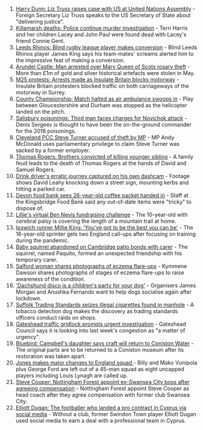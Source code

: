 1. [Harry Dunn: Liz Truss raises case with US at United Nations Assembly](https://www.bbc.co.uk/news/uk-england-northamptonshire-58635771?at_medium=RSS&at_campaign=KARANGA) - Foreign Secretary Liz Truss speaks to the US Secretary of State about "delivering justice".
2. [Killamarsh deaths: Police continue murder investigation](https://www.bbc.co.uk/news/uk-england-derbyshire-58636001?at_medium=RSS&at_campaign=KARANGA) - Terri Harris and her children Lacey and John Paul were found dead with Lacey's friend Connie Gent.
3. [Leeds Rhinos: Blind rugby league player makes conversion](https://www.bbc.co.uk/news/uk-england-leeds-58638230?at_medium=RSS&at_campaign=KARANGA) - Blind Leeds Rhinos player James King says his team-mates' screams alerted him to the impressive feat of making a conversion.
4. [Arundel Castle: Man arrested over Mary Queen of Scots rosary theft](https://www.bbc.co.uk/news/uk-england-sussex-58638351?at_medium=RSS&at_campaign=KARANGA) - More than £1m of gold and silver historical artefacts were stolen in May.
5. [M25 protests: Arrests made as Insulate Britain blocks motorway](https://www.bbc.co.uk/news/uk-england-surrey-58636399?at_medium=RSS&at_campaign=KARANGA) - Insulate Britain protesters blocked traffic on both carriageways of the motorway in Surrey.
6. [County Championship: Match halted as air ambulance swoops in](https://www.bbc.co.uk/news/uk-england-bristol-58639421?at_medium=RSS&at_campaign=KARANGA) - Play between Gloucestershire and Durham was stopped as the helicopter landed on the pitch.
7. [Salisbury poisonings: Third man faces charges for Novichok attack](https://www.bbc.co.uk/news/uk-58635137?at_medium=RSS&at_campaign=KARANGA) - Denis Sergeev is thought to have been the on-the-ground commander for the 2018 poisonings.
8. [Cleveland PCC Steve Turner accused of theft by MP](https://www.bbc.co.uk/news/uk-england-tees-58637507?at_medium=RSS&at_campaign=KARANGA) - MP Andy McDonald uses parliamentary privilege to claim Steve Turner was sacked by a former employer.
9. [Thomas Rogers: Brothers convicted of killing younger sibling](https://www.bbc.co.uk/news/uk-england-birmingham-58638301?at_medium=RSS&at_campaign=KARANGA) - A family feud leads to the death of Thomas Rogers at the hands of David and Samuel Rogers.
10. [Drink driver's erratic journey captured on his own dashcam](https://www.bbc.co.uk/news/uk-england-bristol-58629745?at_medium=RSS&at_campaign=KARANGA) - Footage shows David Leahy knocking down a street sign, mounting kerbs and hitting a parked car.
11. [Devon food bank sees 26-year-old coffee packet handed in](https://www.bbc.co.uk/news/uk-england-devon-58638040?at_medium=RSS&at_campaign=KARANGA) - Staff at the Kingsbridge Food Bank said any out-of-date items were "tricky" to dispose of.
12. [Lillie's virtual Ben Nevis fundraising challenge](https://www.bbc.co.uk/news/uk-england-birmingham-58638612?at_medium=RSS&at_campaign=KARANGA) - The 10-year-old with cerebral palsy is covering the length of a mountain trail at home.
13. [Ipswich runner Millie King: 'You've got to be the best you can be'](https://www.bbc.co.uk/news/uk-england-suffolk-58587558?at_medium=RSS&at_campaign=KARANGA) - The 16-year-old sprinter gets two England call-ups after focusing on training during the pandemic.
14. [Baby squirrel abandoned on Cambridge patio bonds with carer](https://www.bbc.co.uk/news/uk-england-cambridgeshire-58599762?at_medium=RSS&at_campaign=KARANGA) - The squirrel, named Paquito, formed an unexpected friendship with his temporary carer.
15. [Salford woman shares photographs of eczema flare-ups](https://www.bbc.co.uk/news/uk-england-manchester-58604788?at_medium=RSS&at_campaign=KARANGA) - Kymmene Dawson shares photographs of stages of eczema flare-ups to raise awareness of the condition.
16. ['Dachshund disco is a children's party for your dog'](https://www.bbc.co.uk/news/uk-england-leicestershire-58547748?at_medium=RSS&at_campaign=KARANGA) - Organisers James Morgan and Anushka Fernando want to help dogs socialise again after lockdown.
17. [Suffolk Trading Standards seizes illegal cigarettes found in manhole](https://www.bbc.co.uk/news/uk-england-suffolk-58633038?at_medium=RSS&at_campaign=KARANGA) - A tobacco detection dog makes the discovery as trading standards officers conduct raids on shops.
18. [Gateshead traffic gridlock prompts urgent investigation](https://www.bbc.co.uk/news/uk-england-tyne-58635656?at_medium=RSS&at_campaign=KARANGA) - Gateshead Council says it is looking into last week's congestion as "a matter of urgency".
19. [Bluebird: Campbell's daughter says craft will return to Coniston Water](https://www.bbc.co.uk/news/uk-england-cumbria-58632814?at_medium=RSS&at_campaign=KARANGA) - The original parts are to be returned to a Coniston museum after its restoration was taken apart.
20. [Jones makes major changes to England squad ](https://www.bbc.co.uk/sport/rugby-union/58635746?at_medium=RSS&at_campaign=KARANGA) - Billy and Mako Vunipola plus George Ford are left out of a 45-man squad as eight uncapped players including Louis Lynagh are called up.
21. [Steve Cooper: Nottingham Forest appoint ex-Swansea City boss after agreeing compensation](https://www.bbc.co.uk/sport/football/58604822?at_medium=RSS&at_campaign=KARANGA) - Nottingham Forest appoint Steve Cooper as head coach after they agree compensation with former club Swansea City.
22. [Elliott Dugan: The footballer who landed a pro contract in Cyprus via social media](https://www.bbc.co.uk/sport/football/58612215?at_medium=RSS&at_campaign=KARANGA) - Without a club, former Swindon Town player Elliott Dugan used social media to earn a deal with a professional team in Cyprus.
